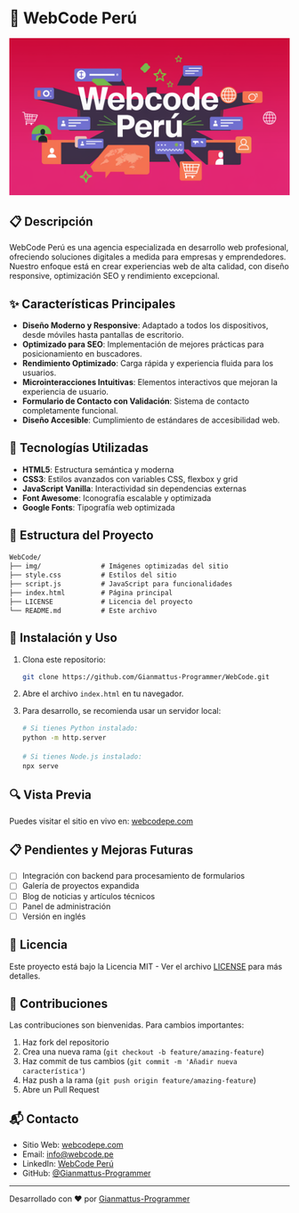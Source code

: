 # 🚀 WebCode Perú

![WebCode Perú Logo](img/logo1.png)

## 📋 Descripción
WebCode Perú es una agencia especializada en desarrollo web profesional, ofreciendo soluciones digitales a medida para empresas y emprendedores. Nuestro enfoque está en crear experiencias web de alta calidad, con diseño responsive, optimización SEO y rendimiento excepcional.

## ✨ Características Principales

- **Diseño Moderno y Responsive**: Adaptado a todos los dispositivos, desde móviles hasta pantallas de escritorio.
- **Optimizado para SEO**: Implementación de mejores prácticas para posicionamiento en buscadores.
- **Rendimiento Optimizado**: Carga rápida y experiencia fluida para los usuarios.
- **Microinteracciones Intuitivas**: Elementos interactivos que mejoran la experiencia de usuario.
- **Formulario de Contacto con Validación**: Sistema de contacto completamente funcional.
- **Diseño Accesible**: Cumplimiento de estándares de accesibilidad web.

## 🔧 Tecnologías Utilizadas

- **HTML5**: Estructura semántica y moderna
- **CSS3**: Estilos avanzados con variables CSS, flexbox y grid
- **JavaScript Vanilla**: Interactividad sin dependencias externas
- **Font Awesome**: Iconografía escalable y optimizada
- **Google Fonts**: Tipografía web optimizada

## 📁 Estructura del Proyecto

```
WebCode/
├── img/               # Imágenes optimizadas del sitio
├── style.css          # Estilos del sitio
├── script.js          # JavaScript para funcionalidades
├── index.html         # Página principal
├── LICENSE            # Licencia del proyecto
└── README.md          # Este archivo
```

## 🚀 Instalación y Uso

1. Clona este repositorio:
   ```bash
   git clone https://github.com/Gianmattus-Programmer/WebCode.git
   ```

2. Abre el archivo `index.html` en tu navegador.

3. Para desarrollo, se recomienda usar un servidor local:
   ```bash
   # Si tienes Python instalado:
   python -m http.server
   
   # Si tienes Node.js instalado:
   npx serve
   ```

## 🔍 Vista Previa

Puedes visitar el sitio en vivo en: [webcodepe.com](https://webcodepe.com)

## 📋 Pendientes y Mejoras Futuras

- [ ] Integración con backend para procesamiento de formularios
- [ ] Galería de proyectos expandida
- [ ] Blog de noticias y artículos técnicos
- [ ] Panel de administración
- [ ] Versión en inglés

## 📄 Licencia

Este proyecto está bajo la Licencia MIT - Ver el archivo [LICENSE](LICENSE) para más detalles.

## 👥 Contribuciones

Las contribuciones son bienvenidas. Para cambios importantes:

1. Haz fork del repositorio
2. Crea una nueva rama (`git checkout -b feature/amazing-feature`)
3. Haz commit de tus cambios (`git commit -m 'Añadir nueva característica'`)
4. Haz push a la rama (`git push origin feature/amazing-feature`)
5. Abre un Pull Request

## 📬 Contacto

- Sitio Web: [webcodepe.com](https://webcodepe.com)
- Email: info@webcode.pe
- LinkedIn: [WebCode Perú](https://linkedin.com/company/webcode-peru)
- GitHub: [@Gianmattus-Programmer](https://github.com/Gianmattus-Programmer)

---

Desarrollado con ❤️ por [Gianmattus-Programmer](https://github.com/Gianmattus-Programmer) 